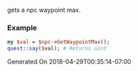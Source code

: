 gets a npc waypoint max.
### Example

```perl
my $val = $npc->GetWaypointMax();
quest::say($val); # Returns uint
```


Generated On 2018-04-29T00:35:14-07:00